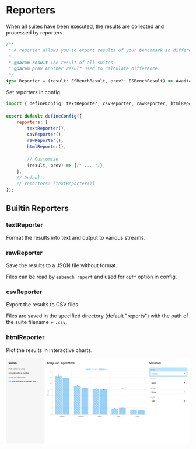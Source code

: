 # Reporters

When all suites have been executed, the results are collected and processed by reporters.

```typescript
/**
 * A reporter allows you to export results of your benchmark in different formats.
 *
 * @param result The result of all suites.
 * @param prev Another result used to calculate difference.
 */
type Reporter = (result: ESBenchResult, prev?: ESBenchResult) => Awaitable<unknown>;
```

Set reporters in config:

```javascript
import { defineConfig, textReporter, csvReporter, rawReporter, htmlReporter } from "esbench/host";

export default defineConfig({
	reporters: [
		textReporter(),
		csvReporter(),
        rawReporter(),
        htmlReporter(),
        
        // Customize
		(result, prev) => {/* ... */},
    ],
    // Default:
	// reporters: [textReporter()]
});
```

## Builtin Reporters

### textReporter

Format the results into text and output to various streams.

### rawReporter

Save the results to a JSON file without format.

Files can be read by `esbench report` and used for `diff` option in config.

### csvReporter

Export the results to CSV files.

Files are saved in the specified directory (default "reports") with the path of the suite filename + `.csv`.

### htmlReporter

Plot the results in interactive charts.

![HTML Reporter](./html-reporter.png)

